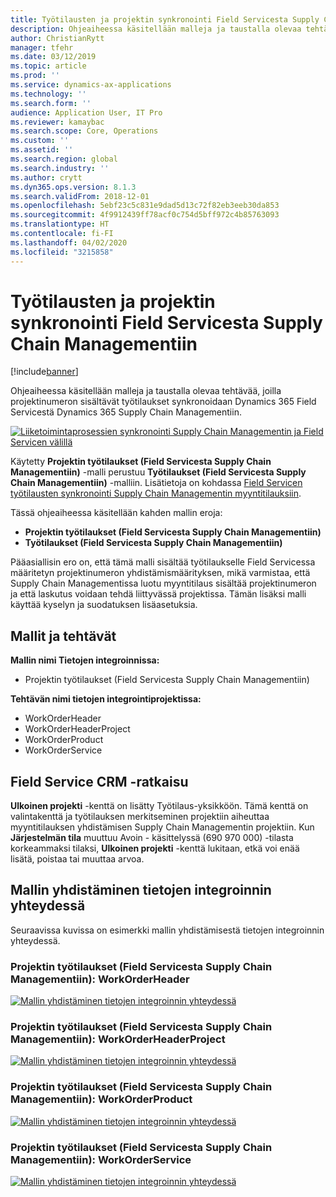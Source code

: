 ```yaml
---
title: Työtilausten ja projektin synkronointi Field Servicesta Supply Chain Managementiin
description: Ohjeaiheessa käsitellään malleja ja taustalla olevaa tehtävää, joilla projektinumeron sisältävät työtilaukset synkronoidaan Dynamics 365 Field Servicestä Dynamics 365 Supply Chain Managementiin.
author: ChristianRytt
manager: tfehr
ms.date: 03/12/2019
ms.topic: article
ms.prod: ''
ms.service: dynamics-ax-applications
ms.technology: ''
ms.search.form: ''
audience: Application User, IT Pro
ms.reviewer: kamaybac
ms.search.scope: Core, Operations
ms.custom: ''
ms.assetid: ''
ms.search.region: global
ms.search.industry: ''
ms.author: crytt
ms.dyn365.ops.version: 8.1.3
ms.search.validFrom: 2018-12-01
ms.openlocfilehash: 5ebf23c5c831e9dad5d13c72f82eb3eeb30da853
ms.sourcegitcommit: 4f9912439ff78acf0c754d5bff972c4b85763093
ms.translationtype: HT
ms.contentlocale: fi-FI
ms.lasthandoff: 04/02/2020
ms.locfileid: "3215858"
---
```

# <a name="synchronize-work-orders-with-project-from-field-service-to-supply-chain-management"></a>Työtilausten ja projektin synkronointi Field Servicesta Supply Chain Managementiin

[!include[banner](../includes/banner.md)]

Ohjeaiheessa käsitellään malleja ja taustalla olevaa tehtävää, joilla projektinumeron sisältävät työtilaukset synkronoidaan Dynamics 365 Field Servicestä Dynamics 365 Supply Chain Managementiin.

[![Liiketoimintaprosessien synkronointi Supply Chain Managementin ja Field Servicen välillä](./media/FSSOprojectOW.png)](./media/FSSOprojectOW.png)

Käytetty **Projektin työtilaukset (Field Servicesta Supply Chain Managementiin)** -malli perustuu **Työtilaukset (Field Servicesta Supply Chain Managementiin)** -malliin. Lisätietoja on kohdassa [Field Servicen työtilausten synkronointi Supply Chain Managementin myyntitilauksiin](https://docs.microsoft.com/dynamics365/unified-operations/supply-chain/sales-marketing/field-service-work-order).

Tässä ohjeaiheessa käsitellään kahden mallin eroja:
- **Projektin työtilaukset (Field Servicesta Supply Chain Managementiin)**
- **Työtilaukset (Field Servicesta Supply Chain Managementiin)**

Pääasiallisin ero on, että tämä malli sisältää työtilaukselle Field Servicessa määritetyn projektinumeron yhdistämismäärityksen, mikä varmistaa, että Supply Chain Managementissa luotu myyntitilaus sisältää projektinumeron ja että laskutus voidaan tehdä liittyvässä projektissa. Tämän lisäksi malli käyttää kyselyn ja suodatuksen lisäasetuksia.

## <a name="templates-and-tasks"></a>Mallit ja tehtävät

**Mallin nimi Tietojen integroinnissa:**

- Projektin työtilaukset (Field Servicesta Supply Chain Managementiin)

**Tehtävän nimi tietojen integrointiprojektissa:**

- WorkOrderHeader
- WorkOrderHeaderProject
- WorkOrderProduct
- WorkOrderService

## <a name="field-service-crm-solution"></a>Field Service CRM -ratkaisu
**Ulkoinen projekti** -kenttä on lisätty Työtilaus-yksikköön. Tämä kenttä on valintakenttä ja työtilauksen merkitseminen projektiin aiheuttaa myyntitilauksen yhdistämisen Supply Chain Managementin projektiin. Kun **Järjestelmän tila** muuttuu Avoin - käsittelyssä (690 970 000) -tilasta korkeammaksi tilaksi, **Ulkoinen projekti** -kenttä lukitaan, etkä voi enää lisätä, poistaa tai muuttaa arvoa.

## <a name="template-mapping-in-data-integration"></a>Mallin yhdistäminen tietojen integroinnin yhteydessä

Seuraavissa kuvissa on esimerkki mallin yhdistämisestä tietojen integroinnin yhteydessä.

### <a name="work-orders-with-project-field-service-to-supply-chain-management-workorderheader"></a>Projektin työtilaukset (Field Servicesta Supply Chain Managementiin): WorkOrderHeader

[![Mallin yhdistäminen tietojen integroinnin yhteydessä](./media/FSWOP1.png)](./media/FSWOP1.png)

### <a name="work-orders-with-project-field-service-to-supply-chain-management-workorderheaderproject"></a>Projektin työtilaukset (Field Servicesta Supply Chain Managementiin): WorkOrderHeaderProject

[![Mallin yhdistäminen tietojen integroinnin yhteydessä](./media/FSWOP2.png)](./media/FSWOP2.png)

### <a name="work-orders-with-project-field-service-to-supply-chain-management-workorderproduct"></a>Projektin työtilaukset (Field Servicesta Supply Chain Managementiin): WorkOrderProduct

[![Mallin yhdistäminen tietojen integroinnin yhteydessä](./media/FSWOP3.png)](./media/FSWOP3.png)

### <a name="work-orders-with-project-field-service-to-supply-chain-management-workorderservice"></a>Projektin työtilaukset (Field Servicesta Supply Chain Managementiin): WorkOrderService

[![Mallin yhdistäminen tietojen integroinnin yhteydessä](./media/FSWOP4.png)](./media/FSWOP4.png)

